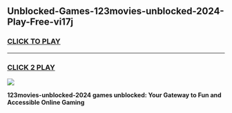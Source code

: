 
## Unblocked-Games-123movies-unblocked-2024-Play-Free-vi17j
<h3>
<a href="https://premium76.site?title=123movies-unblocked-2024&ref=23A">CLICK TO PLAY</a></h3>
<hr>

<h3>
<a href="https://premium76.site?title=123movies-unblocked-2024&ref=23A">CLICK 2 PLAY</a>
  
</h3>

<a href="https://premium76.site?title=123movies-unblocked-2024&ref=23A"><img src="https://clearcache.store/games.png"></a>


**123movies-unblocked-2024 games unblocked: Your Gateway to Fun and Accessible Online Gaming**
